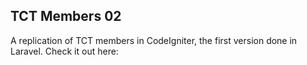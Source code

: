 ## TCT Members 02

<p>
A replication  of TCT members in CodeIgniter, the first version done in Laravel.
Check it out here: 
</p>
